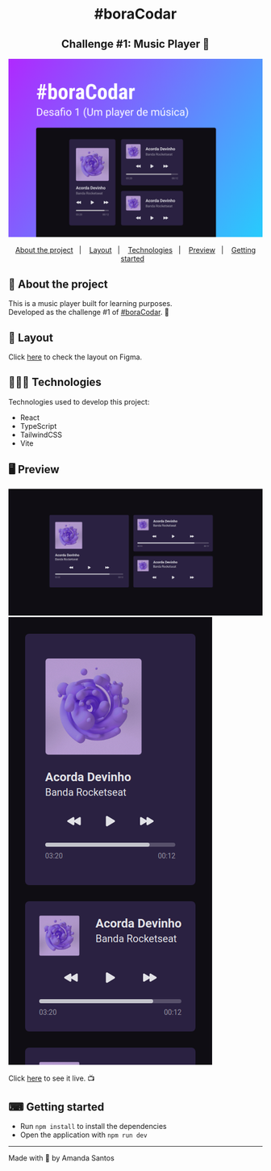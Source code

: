 <h1 align="center">
  #boraCodar
</h1>

<h2 align="center">
  Challenge #1: Music Player 🎵
</h2>

<img src="assets/cover.png" alt="" />

<p align="center">
  <a href="#-about-the-project">About the project</a>&nbsp;&nbsp;&nbsp;|&nbsp;&nbsp;&nbsp;
  <a href="#-layout">Layout</a>&nbsp;&nbsp;&nbsp;|&nbsp;&nbsp;&nbsp;
  <a href="#-technologies">Technologies</a>&nbsp;&nbsp;&nbsp;|&nbsp;&nbsp;&nbsp;
  <a href="#-preview">Preview</a>&nbsp;&nbsp;&nbsp;|&nbsp;&nbsp;&nbsp;
  <a href="#-getting-started">Getting started</a>&nbsp;&nbsp;&nbsp;
</p>

## 📝 About the project

<p>This is a music player built for learning purposes. 
<br />
Developed as the challenge #1 of <a href="https://boracodar.dev/">#boraCodar</a>. 🚀
</p>

## 🎨 Layout

<p>
  Click <a href="https://www.figma.com/file/lfRCrgNTJpZQkFLsSt7Qgn/%23boraCodar---Desafio-1-(Copy)?node-id=1%3A133&t=Ldb6oga323GmskG6-1">here</a> to check the layout on Figma.
</p>

## 👩🏻‍💻 Technologies

Technologies used to develop this project:

- React
- TypeScript
- TailwindCSS
- Vite

## 🖥 Preview

<img src="assets/preview-1.png" alt="" />
<img src="assets/preview-2.png" alt="" />

Click <a href="https://bora-codar-1-music-player.vercel.app/" target="_blank">here</a> to see it live. 📺

## ⌨ Getting started

- Run `npm install` to install the dependencies
- Open the application with `npm run dev`

---

Made with 💜 by Amanda Santos
